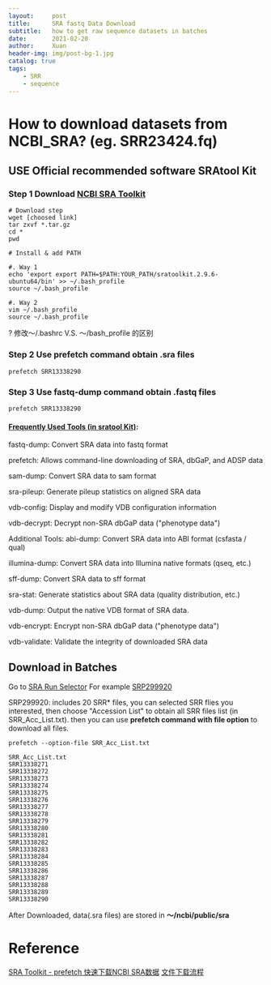 ```yaml
---
layout:     post
title:      SRA fastq Data Download
subtitle:   how to get raw sequence datasets in batches
date:       2021-02-20
author:     Xuan
header-img: img/post-bg-1.jpg
catalog: true
tags:
    - SRR 
    - sequence
---
```


# How to download datasets from NCBI_SRA?  (eg. SRR23424.fq) 

## USE Official recommended software SRAtool Kit

### Step 1 Download [NCBI SRA Toolkit](https://trace.ncbi.nlm.nih.gov/Traces/sra/sra.cgi?view=software)

```
# Download step
wget [choosed link]
tar zxvf *.tar.gz
cd *
pwd

# Install & add PATH 

#. Way 1
echo 'export export PATH=$PATH:YOUR_PATH/sratoolkit.2.9.6-ubuntu64/bin' >> ~/.bash_profile
source ~/.bash_profile

#. Way 2
vim ~/.bash_profile
source ~/.bash_profile
```

? 修改～/.bashrc V.S. ～/bash_profile 的区别

### Step 2 Use prefetch command obtain .sra files

```
prefetch SRR13338290

```

### Step 3 Use fastq-dump command obtain .fastq files

```
prefetch SRR13338290

```

#### [Frequently Used Tools (in sratool Kit)](https://trace.ncbi.nlm.nih.gov/Traces/sra/sra.cgi?view=toolkit_doc):

fastq-dump: Convert SRA data into fastq format

prefetch: Allows command-line downloading of SRA, dbGaP, and ADSP data

sam-dump: Convert SRA data to sam format

sra-pileup: Generate pileup statistics on aligned SRA data

vdb-config: Display and modify VDB configuration information

vdb-decrypt: Decrypt non-SRA dbGaP data ("phenotype data")

Additional Tools:
abi-dump: Convert SRA data into ABI format (csfasta / qual)

illumina-dump: Convert SRA data into Illumina native formats (qseq, etc.)

sff-dump: Convert SRA data to sff format

sra-stat: Generate statistics about SRA data (quality distribution, etc.)

vdb-dump: Output the native VDB format of SRA data.

vdb-encrypt: Encrypt non-SRA dbGaP data ("phenotype data")

vdb-validate: Validate the integrity of downloaded SRA data
    

## Download in Batches

Go to [SRA Run Selector](https://www.ncbi.nlm.nih.gov/Traces/study/?) 
For example [SRP299920](https://www.ncbi.nlm.nih.gov/Traces/study/?query_key=12&WebEnv=MCID_6008c6d9ad7ec67b4272439c&o=acc_s%3Aa)
 
SRP299920: includes 20 SRR* files, you can selected SRR flies you interested, then choose "Accession List" to obtain all SRR files list (in SRR_Acc_List.txt). then you can use **prefetch command with file option** to download all files.

```
prefetch --option-file SRR_Acc_List.txt
```

```
SRR_Acc_List.txt
SRR13338271
SRR13338272
SRR13338273
SRR13338274
SRR13338275
SRR13338276
SRR13338277
SRR13338278
SRR13338279
SRR13338280
SRR13338281
SRR13338282
SRR13338283
SRR13338284
SRR13338285
SRR13338286
SRR13338287
SRR13338288
SRR13338289
SRR13338290
```

After Downloaded, data(.sra files) are stored in **～/ncbi/public/sra**



# Reference

[SRA Toolkit - prefetch 快速下载NCBI SRA数据](https://www.jianshu.com/p/d1abdced8bcd)
[文件下载流程](https://www.yuque.com/biotrainee/wes/rl9v6b)

